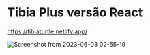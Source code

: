 # Tibia Plus versão React

https://tibiaturtle.netlify.app/

![Screenshot from 2023-06-03 02-55-19](https://github.com/GuilhermeSilvestre/react_tibia_plus/assets/100291684/125d579a-def7-4149-89a1-4b191b94d46e)
